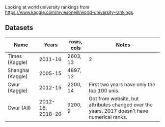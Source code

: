Looking at world university rankings from https://www.kaggle.com/mylesoneill/world-university-rankings.

## Datasets

| Name              | Years            | rows, cols | Notes                                                        |
| ----------------- | ---------------- | ---------- | ------------------------------------------------------------ |
| Times (Kaggle)    | 2011-16          | 2603, 13   | 2                                                            |
| Shanghai (Kaggle) | 2005-15          | 4897, 12   |                                                              |
| Cwur (Kaggle)     | 2012-15          | 2200, 14   | First two years have only the top 100 unis.                  |
| Cwur (All)        | 2012-16, 2018-20 | 9200, 9    | Got from website, but attributes changed over the years. 2017 doesn't have numerical ranks. |
